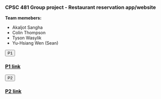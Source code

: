 ### CPSC 481 Group project - Restaurant reservation app/website
**Team memebers:**
* Akaljot Sangha
* Colin Thompson
* Tyson Wasylik
* Yu-Hsiang Wen (Sean)

<script>
  function p1_click() {
    p1_pdf = document.getElementById("p1_pdf")
    if (p1_pdf.style.display == "none")
      p1_pdf.style.display = "block"
    else
      p1_pdf.style.display = "none"
  }
  
  function p2_click() {
    p2_pdf = document.getElementById("p2_pdf")
    if (p2_pdf.style.display == "none")
      p2_pdf.style.display = "block"
    else
      p2_pdf.style.display = "none"
  }
</script>

<button onclick="p1_click()">P1</button>
### [P1 link](https://seavanas.github.io/CPSC481/team-acts__project_a1.pdf)
<embed id='p1_pdf' src='https://seavanas.github.io/CPSC481/team-acts__project_a1.pdf' width='100%' height='700px' style='display:none'>

<button onclick="p2_click()">P2</button>
### [P2 link](https://seavanas.github.io/CPSC481/p2.pdf)
<embed id='p2_pdf' src='https://seavanas.github.io/CPSC481/p2.pdf' type='application/pdf' width='100%' height='700px' style='display:none'>
